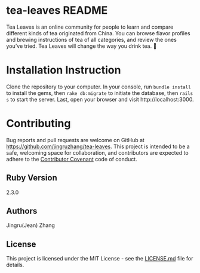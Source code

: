 # tea-leaves README
Tea Leaves is an online community for people to learn and compare different kinds of tea originated from China. You can browse flavor profiles and brewing instructions of tea of all categories, and review the ones you’ve tried. Tea Leaves will change the way you drink tea. 🌱

# Installation Instruction
Clone the repository to your computer. In your console, run `bundle install` to install the gems, then `rake db:migrate` to initiate the database, then `rails s` to start the server. Last, open your browser and visit http://localhost:3000.

# Contributing
Bug reports and pull requests are welcome on GitHub at https://github.com/jingruzhang/tea-leaves. This project is intended to be a safe, welcoming space for collaboration, and contributors are expected to adhere to the [Contributor Covenant](contributor-covenant.org) code of conduct.

## Ruby Version
2.3.0

## Authors

Jingru(Jean) Zhang

## License

This project is licensed under the MIT License - see the [LICENSE.md](LICENSE.md) file for details.

